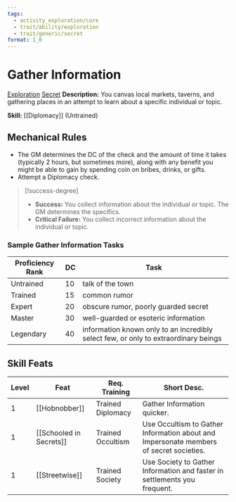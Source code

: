 ```yaml
---
tags:
  - activity_exploration/core
  - trait/ability/exploration
  - trait/generic/secret
format: 1_0
---
```

# Gather Information

[Exploration](Exploration.md "Action & Ability Trait") [Secret](Secret.md "General Trait")
**Description:** You canvas local markets, taverns, and gathering places in an attempt to learn about a specific individual or topic.

**Skill:** [[Diplomacy]] (Untrained)

## Mechanical Rules

 - The GM determines the DC of the check and the amount of time it takes (typically 2 hours, but sometimes more), along with any benefit you might be able to gain by spending coin on bribes, drinks, or gifts.
 - Attempt a Diplomacy check.
 
> [!success-degree] 
 >- **Success:** You collect information about the individual or topic. The GM determines the specifics.  
 >- **Critical Failure:** You collect incorrect information about the individual or topic.

### Sample Gather Information Tasks

| **Proficiency Rank** | **DC** | Task                                                                                |
| -------------------- | ------ | ----------------------------------------------------------------------------------- |
| Untrained            | 10     | talk of the town                                                                    |
| Trained              | 15     | common rumor                                                                        |
| Expert               | 20     | obscure rumor, poorly guarded secret                                                |
| Master               | 30     | well-guarded or esoteric information                                                |
| Legendary            | 40     | information known only to an incredibly select few, or only to extraordinary beings |

## Skill Feats

| Level | Feat                    | Req. Training     | Short Desc.                                                                            |
| ----- | ----------------------- | ----------------- | -------------------------------------------------------------------------------------- |
| 1     | [[Hobnobber]]           | Trained Diplomacy | Gather Information quicker.                                                            |
| 1     | [[Schooled in Secrets]] | Trained Occultism | Use Occultism to Gather Information about and Impersonate members of secret societies. |
| 1     | [[Streetwise]]          | Trained Society   | Use Society to Gather Information and faster in settlements you frequent.              |

